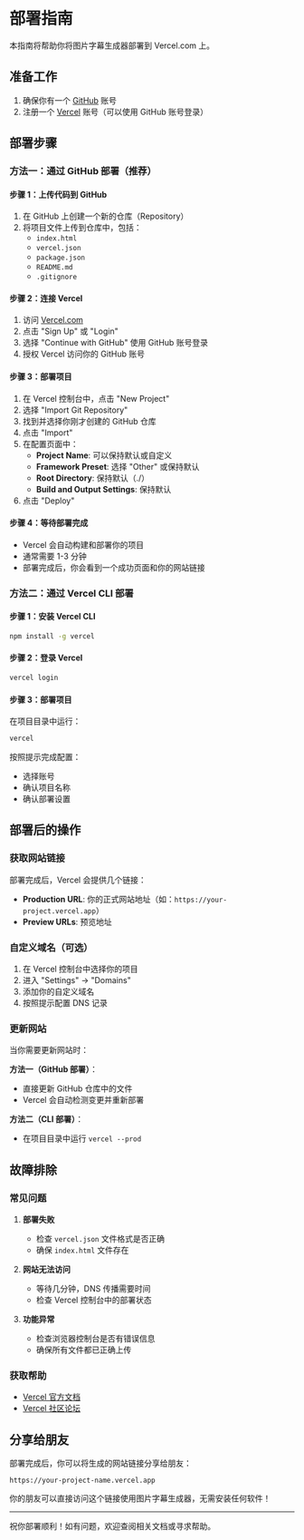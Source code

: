 # 部署指南

本指南将帮助你将图片字幕生成器部署到 Vercel.com 上。

## 准备工作

1. 确保你有一个 [GitHub](https://github.com) 账号
2. 注册一个 [Vercel](https://vercel.com) 账号（可以使用 GitHub 账号登录）

## 部署步骤

### 方法一：通过 GitHub 部署（推荐）

#### 步骤 1：上传代码到 GitHub

1. 在 GitHub 上创建一个新的仓库（Repository）
2. 将项目文件上传到仓库中，包括：
   - `index.html`
   - `vercel.json`
   - `package.json`
   - `README.md`
   - `.gitignore`

#### 步骤 2：连接 Vercel

1. 访问 [Vercel.com](https://vercel.com)
2. 点击 "Sign Up" 或 "Login"
3. 选择 "Continue with GitHub" 使用 GitHub 账号登录
4. 授权 Vercel 访问你的 GitHub 账号

#### 步骤 3：部署项目

1. 在 Vercel 控制台中，点击 "New Project"
2. 选择 "Import Git Repository"
3. 找到并选择你刚才创建的 GitHub 仓库
4. 点击 "Import"
5. 在配置页面中：
   - **Project Name**: 可以保持默认或自定义
   - **Framework Preset**: 选择 "Other" 或保持默认
   - **Root Directory**: 保持默认（./）
   - **Build and Output Settings**: 保持默认
6. 点击 "Deploy"

#### 步骤 4：等待部署完成

- Vercel 会自动构建和部署你的项目
- 通常需要 1-3 分钟
- 部署完成后，你会看到一个成功页面和你的网站链接

### 方法二：通过 Vercel CLI 部署

#### 步骤 1：安装 Vercel CLI

```bash
npm install -g vercel
```

#### 步骤 2：登录 Vercel

```bash
vercel login
```

#### 步骤 3：部署项目

在项目目录中运行：

```bash
vercel
```

按照提示完成配置：
- 选择账号
- 确认项目名称
- 确认部署设置

## 部署后的操作

### 获取网站链接

部署完成后，Vercel 会提供几个链接：
- **Production URL**: 你的正式网站地址（如：`https://your-project.vercel.app`）
- **Preview URLs**: 预览地址

### 自定义域名（可选）

1. 在 Vercel 控制台中选择你的项目
2. 进入 "Settings" → "Domains"
3. 添加你的自定义域名
4. 按照提示配置 DNS 记录

### 更新网站

当你需要更新网站时：

**方法一（GitHub 部署）**：
- 直接更新 GitHub 仓库中的文件
- Vercel 会自动检测变更并重新部署

**方法二（CLI 部署）**：
- 在项目目录中运行 `vercel --prod`

## 故障排除

### 常见问题

1. **部署失败**
   - 检查 `vercel.json` 文件格式是否正确
   - 确保 `index.html` 文件存在

2. **网站无法访问**
   - 等待几分钟，DNS 传播需要时间
   - 检查 Vercel 控制台中的部署状态

3. **功能异常**
   - 检查浏览器控制台是否有错误信息
   - 确保所有文件都已正确上传

### 获取帮助

- [Vercel 官方文档](https://vercel.com/docs)
- [Vercel 社区论坛](https://github.com/vercel/vercel/discussions)

## 分享给朋友

部署完成后，你可以将生成的网站链接分享给朋友：

```
https://your-project-name.vercel.app
```

你的朋友可以直接访问这个链接使用图片字幕生成器，无需安装任何软件！

---

祝你部署顺利！如有问题，欢迎查阅相关文档或寻求帮助。